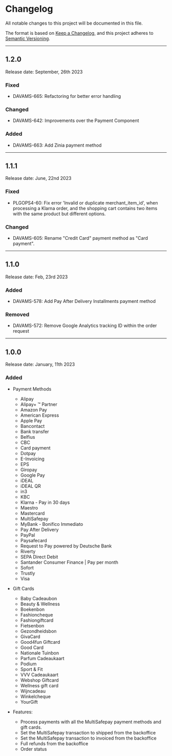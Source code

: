 # Changelog
All notable changes to this project will be documented in this file.

The format is based on [Keep a Changelog](https://keepachangelog.com/en/1.0.0/),
and this project adheres to [Semantic Versioning](https://semver.org/spec/v2.0.0.html).

***

## 1.2.0
Release date: September, 26th 2023

### Fixed
+ DAVAMS-665: Refactoring for better error handling

### Changed
+ DAVAMS-642: Improvements over the Payment Component

### Added
+ DAVAMS-663: Add Zinia payment method

***

## 1.1.1
Release date: June, 22nd 2023

### Fixed
+ PLGOPS4-60: Fix error 'Invalid or duplicate merchant_item_id', when processing a Klarna order, and the shopping cart contains two items with the same product but different options.

### Changed
+ DAVAMS-605: Rename "Credit Card" payment method as "Card payment".

***

## 1.1.0
Release date: Feb, 23rd 2023

### Added
+ DAVAMS-578: Add Pay After Delivery Installments payment method

### Removed
+ DAVAMS-572: Remove Google Analytics tracking ID within the order request

***

## 1.0.0
Release date: January, 11th 2023

### Added
+ Payment Methods
  - Alipay
  - Alipay+ ™ Partner
  - Amazon Pay
  - American Express
  - Apple Pay
  - Bancontact
  - Bank transfer
  - Belfius
  - CBC
  - Card payment
  - Dotpay
  - E-Invoicing
  - EPS
  - Giropay
  - Google Pay
  - iDEAL
  - iDEAL QR
  - in3
  - KBC
  - Klarna - Pay in 30 days
  - Maestro
  - Mastercard
  - MultiSafepay
  - MyBank - Bonifico Immediato
  - Pay After Delivery
  - PayPal
  - Paysafecard
  - Request to Pay powered by Deutsche Bank
  - Riverty 
  - SEPA Direct Debit
  - Santander Consumer Finance | Pay per month
  - Sofort
  - Trustly
  - Visa

+ Gift Cards
  - Baby Cadeaubon
  - Beauty & Wellness
  - Boekenbon
  - Fashioncheque
  - Fashiongiftcard
  - Fietsenbon
  - Gezondheidsbon
  - GivaCard
  - Good4fun Giftcard
  - Good Card
  - Nationale Tuinbon
  - Parfum Cadeaukaart
  - Podium
  - Sport & Fit
  - VVV Cadeaukaart
  - Webshop Giftcard
  - Wellness gift card
  - Wijncadeau
  - Winkelcheque
  - YourGift

+ Features:
  - Process payments with all the MultiSafepay payment methods and gift cards. 
  - Set the MultiSafepay transaction to shipped from the backoffice
  - Set the MultiSafepay transaction to invoiced from the backoffice
  - Full refunds from the backoffice
  - Order status 
